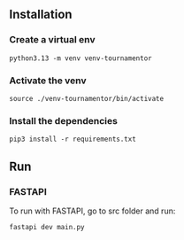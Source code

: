 ## Installation

### Create a virtual env

```python3.13 -m venv venv-tournamentor```

### Activate the venv

```source ./venv-tournamentor/bin/activate```

### Install the dependencies

```pip3 install -r requirements.txt```

## Run

### FASTAPI

To run with FASTAPI, go to src folder and run: 

```fastapi dev main.py```

